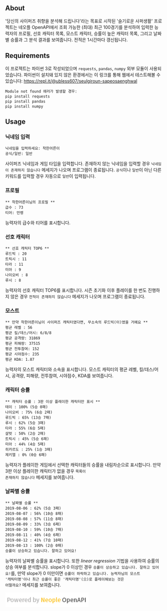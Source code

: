 ## About
'당신의 사이퍼즈 취향을 분석해 드립니다'라는 목표로 시작된 '슬기로운 사퍼생활' 프로젝트는 네오플 OpenAPI에서 조회 가능한 (최대) 최근 100경기를 분석하여 입력한 능력자의 프로필, 선호 캐릭터 목록, 모스트 캐릭터, 승률이 높은 캐릭터 목록, 그리고 날짜별 승률과 그 분석 결과를 보여줍니다. 전적은 1시간마다 갱신됩니다.



## Requirements
이 프로젝트는 파이썬 3로 작성되었으며 <code>requests</code>, <code>pandas</code>, <code>numpy</code> 외부 모듈이 사용되었습니다. 파이썬이 설치돼 있지 않은 환경에서는 이 링크를 통해 웹에서 테스트해볼 수 있습니다: https://repl.it/@ubless607/seulgiroun-sapeosaenghwal
```
Module not found 에러가 발생할 경우: 
pip install requests
pip install pandas
pip install numpy
```
## Usage
### 닉네임 입력
```
닉네임을 입력하세요: 착한어른이
공식/일반: 일반
```
사이퍼즈 닉네임과 게임 타입을 입력합니다. 존재하지 않는 닉네임을 입력할 경우 <code>닉네임이 존재하지 않습니다</code> 메세지가 나오며 프로그램이 종료됩니다. <code>공식</code>이나 <code>일반</code>이 아닌 다른 키워드를 입력할 경우 자동으로 <code>일반</code>이 입력됩니다.
### 프로필
```
** 착한어른이님의 프로필 **
급수 : 73
티어: 언랭
```
능력자의 급수와 티어를 표시합니다.
### 선호 캐릭터
```
** 선호 캐릭터 TOP6 **
루드빅 : 20
트릭시 : 11
타라 : 11
미아 : 9
나이오비 : 8
루시 : 8
```
능력자의 선호 캐릭터 TOP6를 표시합니다. 시즌 초기화 이후 플레이를 한 번도 진행하지 않은 경우 <CODE>전적이 존재하지 않습니다</CODE> 메세지가 나오며 프로그램이 종료됩니다.
### 모스트
```
** 만약 착한어른이님이 사이퍼즈 캐릭터였다면, 무소속의 루드빅(이)였을 거예요 **
평균 레벨 : 56
평균 킬/데스/어시: 6/8/8
평균 공격량: 31869
평균 피해량: 37515
평균 전투참여: 152
평균 시야점수: 235
평균 KDA: 1.87
```
능력자의 모스트 캐릭터와 소속을 표시합니다. 모스트 캐릭터의 평균 레벨, 킬/데스/어시, 공격량, 피해량, 전투참여, 시야점수, KDA를 보여줍니다.
### 캐릭터 승률
```
** 캐릭터 승률 : 3판 이상 플레이한 캐릭터만 표시 **
테이 : 100% (5승 0패)
나이오비 : 75% (6승 2패)
루드빅 : 65% (13승 7패)
루시 : 62% (5승 3패)
타라 : 55% (6승 5패)
샬럿 : 50% (2승 2패)
트릭시 : 45% (5승 6패)
미아 : 44% (4승 5패)
히카르도 : 25% (1승 3패)
제키엘 : 0% (0승 6패)
```
능력자가 플레이한 게임에서 선택한 캐릭터들의 승률을 내림차순으로 표시합니다. 만약 3판 이상 플레이한 캐릭터가 없을 경우 <code>목록이 존재하지 않습니다</code> 메세지를 보여줍니다.
### 날짜별 승률
```
** 날짜별 승률 **
2019-08-06 : 62% (5승 3패)
2019-08-07 : 56% (10승 8패)
2019-08-08 : 57% (11승 8패)
2019-08-09 : 33% (3승 6패)
2019-08-10 : 59% (10승 7패)
2019-08-11 : 40% (4승 6패)
2019-08-12 : 41% (7승 10패)
2019-08-13 : 100% (2승 0패)
승률이 상승하고 있습니다. 잘하고 있어요!
```
능력자의 날짜별 승률을 표시합니다. 또한  *linear regression* 기법을 사용하여 승률의 상승 여부를 분석합니다. slope가 0 이상인 경우 <code>승률이 상승하고 있습니다. 잘하고 있어요!</code>를, 만약 slope가 0 미만이면 <code>승률이 하락하고 있습니다. 능력자님의 모스트 '캐릭터명'이나 최근 승률이 좋은 '캐릭터명'(으)로 플레이해보는 것은 어떨까요?</code> 메세지를 보여줍니다.

![Neople OPENAPI](license.png)
